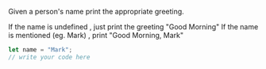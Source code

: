 Given a person's name print the appropriate greeting.

If the name is undefined , just print the greeting "Good Morning"
If the name is mentioned (eg. Mark) , print "Good Morning, Mark"

```js
let name = "Mark";
// write your code here
```
